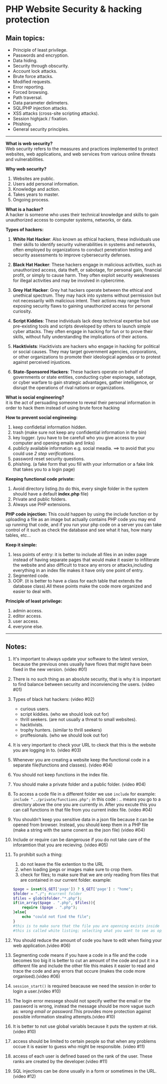 # PHP Website Security & hacking protection

## Main topics:
* Principle of least privilege.
* Passwords and encryption.
* Data hiding.
* Security through obscurity.
* Account lock attacks.
* Brute force attacks.
* Modified requests.
* Error reporting.
* Forced browsing.
* Path traversal.
* Data parameter delimeters.
* SQL/PHP injection attacks.
* XSS attacks (cross-site scripting attacks).
* Session highjack / fixation.
* Phishing.
* General security principles.

---

**What is web security?**  
Web security refers to the measures and practices implemented to protect websites, web applications, and web services from various online threats and vulnerabilities.

**Why web security?** 
1. Websites are public.
1. Users add personal information.
1. Knowledge and action.
1. Takes years to master.
1. Ongoing process.

**What is a hacker?**  
A hacker is someone who uses their technical knowledge and skills to gain unauthorized access to computer systems, networks, or data.

**Types of hackers:**

1. **White Hat Hacker**: Also known as ethical hackers, these individuals use their skills to identify security vulnerabilities in systems and networks, often employed by organizations to conduct penetration testing and security assessments to improve cybersecurity defenses.

2. **Black Hat Hacker**: These hackers engage in malicious activities, such as unauthorized access, data theft, or sabotage, for personal gain, financial profit, or simply to cause harm. They often exploit security weaknesses for illegal activities and may be involved in cybercrime.

3. **Grey Hat Hacker**: Grey hat hackers operate between the ethical and unethical spectrum. They may hack into systems without permission but not necessarily with malicious intent. Their actions may range from exposing security flaws to gaining unauthorized access for personal curiosity.

4. **Script Kiddies**: These individuals lack deep technical expertise but use pre-existing tools and scripts developed by others to launch simple cyber attacks. They often engage in hacking for fun or to prove their skills, without fully understanding the implications of their actions.

5. **Hacktivists**: Hacktivists are hackers who engage in hacking for political or social causes. They may target government agencies, corporations, or other organizations to promote their ideological agendas or to protest against perceived injustices.

6. **State-Sponsored Hackers**: These hackers operate on behalf of governments or state entities, conducting cyber espionage, sabotage, or cyber warfare to gain strategic advantages, gather intelligence, or disrupt the operations of rival nations or organizations.

**What is social engineering?**   
it is the act of persuading someone to reveal their personal information in order to hack them instead of using brute force hacking

**How to prevent social engineeing:**
1. keep confidetial information hidden.
1. trash (make sure not keep any confidential information in the bin)
1. key logger. (you have to be carefull who you give access to your computer and opening emails and links)
1. publicly available information e.g. social meadia. ==> to avoid that you could use *2 step verifications*.
1. password reset security questions.
1. phishing. (a fake form that you fill with your information or a fake link that takes you to a login page)

**Keeping functional code private:** 
1. Avoid directory listing.(to do this, every single folder in the system should have a default **index.php** file) 
1. Private and public folders.
1. Always use PHP extensions.

**PHP code injection:**
This could happen by using the include function or by uploading a file as an image but actually contains PHP code you may end up running that code, and if you run your php code on a server you can take control of it such as check the database and see what it has, how many tables, etc...

**Keep it simple:**  
1. less points of entry: it is better to include all files in an index page instead of having separate pages that would make it easier to infilterate the website and also difficult to trace any errors or attacks,including everything in an index file makes it have only one point of entry.
1. Segmented code.
1. OOP. (it is better to have a class for each table that extends the database class).All these points make the code more organized and easier to deal with.

**Principle of least privilege:**  
1. admin access.
1. editor access.
1. user access.
1. everyone else.

---
##  Notes:
1. It's important to always update your software to the latest version, because the previous ones usually have flows that might have been fixed in the new version. (video #01)

1. There is no such thing as an absolute security, that is why it is important to find balance between security and inconviencing the users. (video #01)

1. Types of black hat hackers: (video #02)
    * curious users.
    * script kiddies. (who we should look out for)
    * thrill seekers. (are not usually a threat to small websites).
    * hacktivists.
    * trophy hunters. (similar to thrill seekers)
    * proffesionals. (who we should look out for)

1. It is very important to check your URL to ckeck that this is the website you are logging in to. (video #03)

1. Whenever you are creating a website keep the functional code in a separate file(functions and classes). (video #04)

1. You should not keep functions in the index file.

1. You should make a private folder and a public folder. (video #04)

1. To access a code file in a different folder we use `include` for example: `include "../private/functions.php";` in this code : .. means you go to a directory above the one you are currently in. After you excute this you can call functions in that file from you current index file. (video #04)

1. You shouldn't keep you sensitive data in a json file because it can be opened from browser. Instead, you should keep them in a PHP file (make a string with the same conent as the json file) (video #04)
1. Include or require can be dangerouse if you do not take care of the inforamtion that you are recieving. (video #05)
1. To prohibit such a thing:
    1. do not leave the file extention to the URL
    1. when loading jpegs or images make sure to crop them.
    1. check for files; to make sure that we are only reading from files that are contained in our current folder.
    example: 
    ``` php
    $page = isset($_GET['page']) ? $_GET['page'] : "home"; 
    $folder = "./"; #current folder
    $files = glob($folder."*.php");
    if(in_array($page . ".php", $files)){
        require ($page . ".php");
    }else{
        echo "could not find the file";
    }
    #this is to make sure that the file you are openning exists inside this folder.
    #this is called white listing; selecting what you want to see as opposed to banning certain things. So this is more secure. 
    ```
1. You should reduce the amount of code you have to edit when fixing your web application.(video #06)
1. Segmenting code means if you have a code in a file and the code becomes too big it is better to cut an amount of the code and put it in a different file and include the other file this makes it easier to read and trace the code and any errors that occure (makes the code more organised).(video #06)
1. `session_start()` is required beacause we need the session in order to login a user.(video #10)
1. The login error messege should not specify wether the email or the password is wrong, instead the message should be more vague such as: *wrong email or password*.This provides more protection against possible information stealing attempts.(video #10)
1. It is better to not use global variabls because it puts the system at risk.(video #10) 
1. access should be limited to certain people so that when any problems occue it is easier to guess who might be responsible. (video #11)
1. access of each user is defined based on the rank of the user. These ranks are created by the developer.(video #11)
1. SQL injections can be done usually in a form or sometimes in the URL.(video #12)
